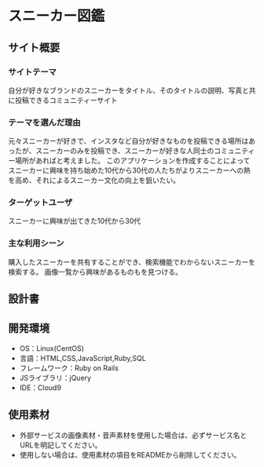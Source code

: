 # スニーカー図鑑

## サイト概要
### サイトテーマ
自分が好きなブランドのスニーカーをタイトル、そのタイトルの説明、写真と共に投稿できるコミュニティーサイト

### テーマを選んだ理由
元々スニーカーが好きで、インスタなど自分が好きなものを投稿できる場所はあったが、スニーカーのみを投稿でき、スニーカーが好きな人同士のコミュニティー場所があればと考えました。
このアプリケーションを作成することによってスニーカーに興味を持ち始めた10代から30代の人たちがよりスニーカーへの熱を高め、それによるスニーカー文化の向上を狙いたい。

### ターゲットユーザ
スニーカーに興味が出てきた10代から30代

### 主な利用シーン
購入したスニーカーを共有することができ、検索機能でわからないスニーカーを検索する。
画像一覧から興味があるものもを見つける。

## 設計書

## 開発環境
- OS：Linux(CentOS)
- 言語：HTML,CSS,JavaScript,Ruby,SQL
- フレームワーク：Ruby on Rails
- JSライブラリ：jQuery
- IDE：Cloud9

## 使用素材
- 外部サービスの画像素材・音声素材を使用した場合は、必ずサービス名とURLを明記してください。
- 使用しない場合は、使用素材の項目をREADMEから削除してください。